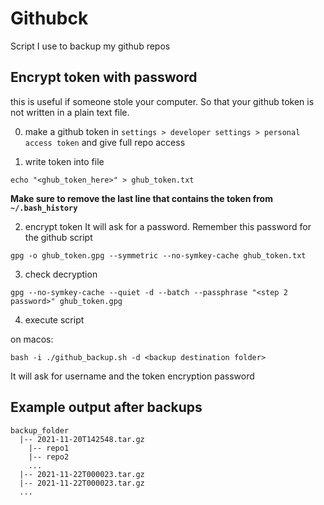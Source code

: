 # Githubck

Script I use to backup my github repos

## Encrypt token with password
this is useful if someone stole your computer. So that your github token is not written
in a plain text file.

0) make a github token in `settings > developer settings > personal access token` and give full repo access

1) write token into file
```
echo "<ghub_token_here>" > ghub_token.txt
```
**Make sure to remove the last line that contains the token from `~/.bash_history`**

2) encrypt token
It will ask for a password. Remember this password for the github script
```
gpg -o ghub_token.gpg --symmetric --no-symkey-cache ghub_token.txt
```

3) check decryption
```
gpg --no-symkey-cache --quiet -d --batch --passphrase "<step 2 password>" ghub_token.gpg
```

4) execute script
 
on macos:
```
bash -i ./github_backup.sh -d <backup destination folder>
```

It will ask for username and the token encryption password

## Example output after backups
```
backup_folder
  |-- 2021-11-20T142548.tar.gz
    |-- repo1
    |-- repo2
    ...
  |-- 2021-11-22T000023.tar.gz
  |-- 2021-11-22T000023.tar.gz
  ...
```
